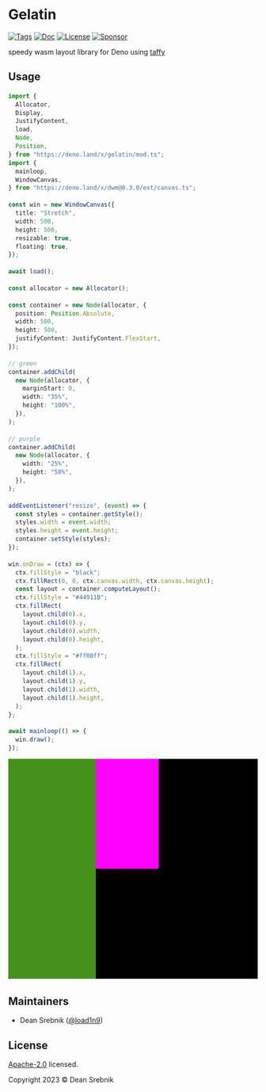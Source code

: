 # Gelatin

[![Tags](https://img.shields.io/github/release/load1n9/gelatin)](https://github.com/load1n9/gelatin/releases)
[![Doc](https://doc.deno.land/badge.svg)](https://doc.deno.land/https/deno.land/x/gluten/mod.ts)
[![License](https://img.shields.io/github/license/load1n9/gelatin)](https://github.com/load1n9/gelatin/blob/main/LICENSE)
[![Sponsor](https://img.shields.io/static/v1?label=Sponsor&message=%E2%9D%A4&logo=GitHub&color=%23fe8e86)](https://github.com/sponsors/load1n9)

speedy wasm layout library for Deno using
[taffy](https://github.com/DioxusLabs/taffy)

## Usage

```ts
import {
  Allocator,
  Display,
  JustifyContent,
  load,
  Node,
  Position,
} from "https://deno.land/x/gelatin/mod.ts";
import {
  mainloop,
  WindowCanvas,
} from "https://deno.land/x/dwm@0.3.0/ext/canvas.ts";

const win = new WindowCanvas({
  title: "Stretch",
  width: 500,
  height: 500,
  resizable: true,
  floating: true,
});

await load();

const allocator = new Allocator();

const container = new Node(allocator, {
  position: Position.Absolute,
  width: 500,
  height: 500,
  justifyContent: JustifyContent.FlexStart,
});

// green
container.addChild(
  new Node(allocator, {
    marginStart: 0,
    width: "35%",
    height: "100%",
  }),
);

// purple
container.addChild(
  new Node(allocator, {
    width: "25%",
    height: "50%",
  }),
);

addEventListener("resize", (event) => {
  const styles = container.getStyle();
  styles.width = event.width;
  styles.height = event.height;
  container.setStyle(styles);
});

win.onDraw = (ctx) => {
  ctx.fillStyle = "black";
  ctx.fillRect(0, 0, ctx.canvas.width, ctx.canvas.height);
  const layout = container.computeLayout();
  ctx.fillStyle = "#44911B";
  ctx.fillRect(
    layout.child(0).x,
    layout.child(0).y,
    layout.child(0).width,
    layout.child(0).height,
  );
  ctx.fillStyle = "#ff00ff";
  ctx.fillRect(
    layout.child(1).x,
    layout.child(1).y,
    layout.child(1).width,
    layout.child(1).height,
  );
};

await mainloop(() => {
  win.draw();
});
```

![demo](https://raw.githubusercontent.com/load1n9/gelatin/main/assets/demo.png)

## Maintainers

- Dean Srebnik ([@load1n9](https://github.com/load1n9))

## License

[Apache-2.0](./LICENSE) licensed.

Copyright 2023 © Dean Srebnik
